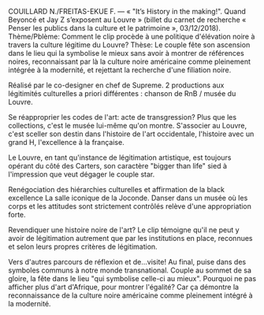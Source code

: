 COUILLARD N./FREITAS-EKUE F. — « "It’s History in the making!". Quand Beyoncé et Jay Z s’exposent au Louvre » (billet du carnet de recherche « Penser les publics dans la culture et le patrimoine », 03/12/2018).
Thème/Pblème: Comment le clip procède à une politique d'élévation noire à travers la culture légitime du Louvre? Thèse: Le couple fête son ascension dans le lieu qui la symbolise le mieux sans avoir à montrer de références noires, reconnaissant par là la culture noire américaine comme pleinement intégrée à la modernité, et rejettant la recherche d'une filiation noire.

Réalisé par le co-designer en chef de Supreme. 2 productions aux légitimités culturelles a priori différentes : chanson de RnB / musée du Louvre.

Se réapproprier les codes de l'art: acte de transgression?
Plus que les collections, c'est le musée lui-même qu'on montre. S'associer au Louvre, c'est sceller son destin dans l'histoire de l'art occidentale, l'histoire avec un grand H, l'excellence à la française.

Le Louvre, en tant qu'instance de légitimation artistique, est toujours opérant du côté des Carters, son caractère "bigger than life" sied à l'impression que veut dégager le couple star.

Renégociation des hiérarchies culturelles et affirmation de la black excellence
La salle iconique de la Joconde. Danser dans un musée où les corps et les attitudes sont strictement contrôlés relève d'une appropriation forte.

Revendiquer une histoire noire de l'art?
Le clip témoigne qu'il ne peut y avoir de légitimation autrement que par les institutions en place, reconnues et selon leurs propres critères de légitimation.

Vers d'autres parcours de réflexion et de...visite!
Au final, puise dans des symboles communs à notre monde transnational. Couple au sommet de sa gloire, la fête dans le lieu "qui symbolise celle-ci au mieux". Pourquoi ne pas afficher plus d'art d'Afrique, pour montrer l'égalité? Car ça démontre la reconnaissance de la culture noire américaine comme pleinement intégré à la modernité.
